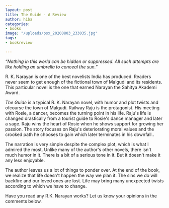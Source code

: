 ```yaml
---
layout: post
title: The Guide - A Review
author: hiba
categories:
- books
image: "/uploads/psx_20200803_233035.jpg"
tags:
- bookreview

---
```

_“Nothing in this world can be hidden or suppressed. All such attempts are like holding an umbrella to conceal the sun.”_

R. K. Narayan is one of the best novelists India has produced. Readers never seem to get enough of the fictional town of Malgudi and its residents. This particular novel is the one that earned Narayan the Sahitya Akademi Award.

_The Guide_ is a typical R. K. Narayan novel, with humor and plot twists and ofcourse the town of Malgudi. Railway Raju is the protagonist. His meeting with Rosie, a dancer, becomes the turning point in his life. Raju's life is changed drastically from a tourist guide to Rosie's dance manager and later a sage. Raju wins the heart of Rosie when he shows support for growing her passion. The story focuses on Raju's deteriorating moral values and the crooked path he chooses to gain which later terminates in his downfall..

The narration is very simple despite the complex plot, which is what I admired the most. Unlike many of the author's other novels, there isn't much humor in it. There is a bit of a serious tone in it. But it doesn't make it any less enjoyable.

The author leaves us a lot of things to ponder over. At the end of the book, we realize that life doesn't happen the way we plan it. The sins we do will backfire and our loved ones are lost. Life may bring many unexpected twists according to which we have to change.

Have you read any R.K. Narayan works? Let us know your opinions in the comments below.